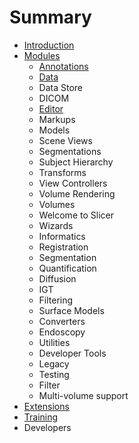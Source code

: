 # Summary

* [Introduction](README.md)
* [Modules](modules.md)
    * [Annotations](modules/annotations/README.md)
    * [Data](data.md)
    * Data Store
    * DICOM
    * [Editor](modules/editor/README.md)
    * Markups
    * Models
    * Scene Views
    * Segmentations
    * Subject Hierarchy
    * Transforms
    * View Controllers
    * Volume Rendering
    * Volumes
    * Welcome to Slicer
    * Wizards
    * Informatics
    * Registration
    * Segmentation
    * Quantification
    * Diffusion
    * IGT
    * Filtering
    * Surface Models
    * Converters
    * Endoscopy
    * Utilities
    * Developer Tools
    * Legacy
    * Testing
    * Filter
    * Multi-volume support
* [Extensions](extensions/README.md)
* [Training](training/README.md)
* Developers

